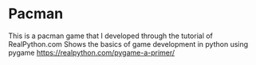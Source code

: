 # Pacman
This is a pacman game that I developed through the tutorial of RealPython.com
Shows the basics of game development in python using pygame
https://realpython.com/pygame-a-primer/
